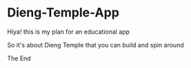 # Dieng-Temple-App
Hiya! this is my plan for an educational app

So it's about Dieng Temple that you can build and spin around

The End